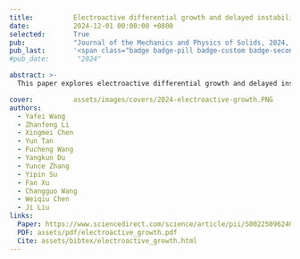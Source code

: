 ```yaml
---
title:          Electroactive differential growth and delayed instability in accelerated healing tissues
date:           2024-12-01 00:00:00 +0800
selected:       True
pub:            "Journal of the Mechanics and Physics of Solids, 2024, 105867"
pub_last:       '<span class="badge badge-pill badge-custom badge-secondary">Journal</span>'
#pub_date:       "2024"

abstract: >-
  This paper explores electroactive differential growth and delayed instability in accelerated healing tissues, with an emphasis on their mechanical and biological implications in tissue engineering.

cover:          assets/images/covers/2024-electroactive-growth.PNG
authors:
  - Yafei Wang
  - Zhanfeng Li
  - Xingmei Chen
  - Yun Tan
  - Fucheng Wang
  - Yangkun Du
  - Yunce Zhang
  - Yipin Su
  - Fan Xu
  - Changguo Wang
  - Weiqiu Chen
  - Ji Liu
links:
  Paper: https://www.sciencedirect.com/science/article/pii/S0022509624003338
  PDF: assets/pdf/electroactive_growth.pdf
  Cite: assets/bibtex/electroactive_growth.html
---
```


